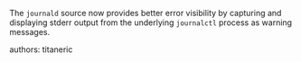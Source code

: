 The `journald` source now provides better error visibility by capturing and displaying stderr output from the underlying `journalctl` process as warning messages.

authors: titaneric
